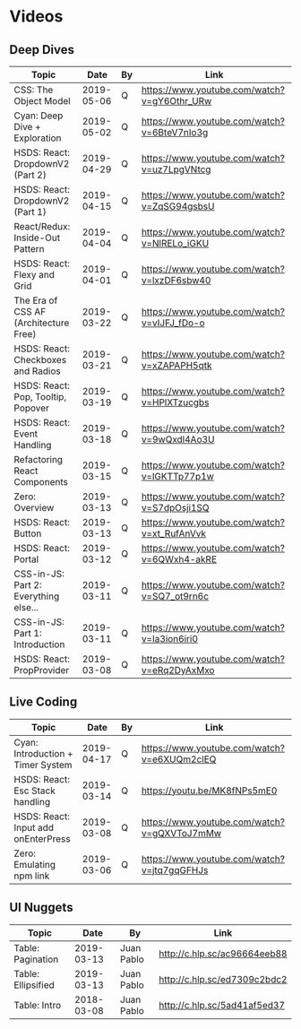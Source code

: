 # Videos

## Deep Dives

| Topic                                 | Date       | By  | Link                                        |
| ------------------------------------- | ---------- | --- | ------------------------------------------- |
| CSS: The Object Model                 | 2019-05-06 | Q   | https://www.youtube.com/watch?v=gY6Othr_URw |
| Cyan: Deep Dive + Exploration         | 2019-05-02 | Q   | https://www.youtube.com/watch?v=6BteV7nIo3g |
| HSDS: React: DropdownV2 (Part 2)      | 2019-04-29 | Q   | https://www.youtube.com/watch?v=uz7LpgVNtcg |
| HSDS: React: DropdownV2 (Part 1)      | 2019-04-15 | Q   | https://www.youtube.com/watch?v=ZqSG94gsbsU |
| React/Redux: Inside-Out Pattern       | 2019-04-04 | Q   | https://www.youtube.com/watch?v=NlRELo_iGKU |
| HSDS: React: Flexy and Grid           | 2019-04-01 | Q   | https://www.youtube.com/watch?v=lxzDF6sbw40 |
| The Era of CSS AF (Architecture Free) | 2019-03-22 | Q   | https://www.youtube.com/watch?v=vIJFJ_fDo-o |
| HSDS: React: Checkboxes and Radios    | 2019-03-21 | Q   | https://www.youtube.com/watch?v=xZAPAPH5qtk |
| HSDS: React: Pop, Tooltip, Popover    | 2019-03-19 | Q   | https://www.youtube.com/watch?v=HPlXTzucgbs |
| HSDS: React: Event Handling           | 2019-03-18 | Q   | https://www.youtube.com/watch?v=9wQxdl4Ao3U |
| Refactoring React Components          | 2019-03-15 | Q   | https://www.youtube.com/watch?v=lGKTTp77p1w |
| Zero: Overview                        | 2019-03-13 | Q   | https://www.youtube.com/watch?v=S7dpOsji1SQ |
| HSDS: React: Button                   | 2019-03-13 | Q   | https://www.youtube.com/watch?v=xt_RufAnVvk |
| HSDS: React: Portal                   | 2019-03-12 | Q   | https://www.youtube.com/watch?v=6QWxh4-akRE |
| CSS-in-JS: Part 2: Everything else... | 2019-03-11 | Q   | https://www.youtube.com/watch?v=SQ7_ot9rn6c |
| CSS-in-JS: Part 1: Introduction       | 2019-03-11 | Q   | https://www.youtube.com/watch?v=Ia3ion6iri0 |
| HSDS: React: PropProvider             | 2019-03-08 | Q   | https://www.youtube.com/watch?v=eRq2DyAxMxo |

## Live Coding

| Topic                               | Date       | By  | Link                                        |
| ----------------------------------- | ---------- | --- | ------------------------------------------- |
| Cyan: Introduction + Timer System   | 2019-04-17 | Q   | https://www.youtube.com/watch?v=e6XUQm2clEQ |
| HSDS: React: Esc Stack handling     | 2019-03-14 | Q   | https://youtu.be/MK8fNPs5mE0                |
| HSDS: React: Input add onEnterPress | 2019-03-08 | Q   | https://www.youtube.com/watch?v=gQXVToJ7mMw |
| Zero: Emulating npm link            | 2019-03-06 | Q   | https://www.youtube.com/watch?v=jtq7gqGFHJs |

## UI Nuggets

| Topic              | Date       | By         | Link                         |
| ------------------ | ---------- | ---------- | ---------------------------- |
| Table: Pagination  | 2019-03-13 | Juan Pablo | http://c.hlp.sc/ac96664eeb88 |
| Table: Ellipsified | 2019-03-13 | Juan Pablo | http://c.hlp.sc/ed7309c2bdc2 |
| Table: Intro       | 2018-03-08 | Juan Pablo | http://c.hlp.sc/5ad41af5ed37 |
